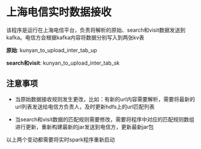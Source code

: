# 上海电信实时数据接收
该程序是运行在上海电信平台，负责将解析的原始、search和visit数据发送到kafka。电信方会根据kafka内容将数据分别写入到两张kv表

**原始**:  kunyan_to_upload_inter_tab_up

**search和visit**: kunyan_to_upload_inter_tab_sk

## 注意事项

* 当原始数据接收规则发生更改，比如：有新的url内容需要解析，需要将最新的url列表发送给电信方负责人，及时更新hdfs上的url匹配列表

* 当search和visit数据的匹配规则需要修改，需要将程序中对应的匹配规则数组进行更新，重新构建最新的jar发送到电信方，更新最新jar包

以上两个变动都需要将实时spark程序重新启动

